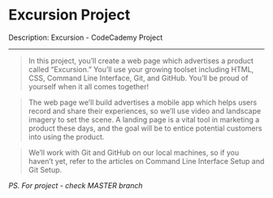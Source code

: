 # Excursion Project

Description: Excursion - CodeCademy Project

---

> In this project, you’ll create a web page which advertises a product called “Excursion.” You’ll use your growing toolset including HTML, CSS, Command Line Interface, Git, and GitHub. You’ll be proud of yourself when it all comes together!

> The web page we’ll build advertises a mobile app which helps users record and share their experiences, so we’ll use video and landscape imagery to set the scene. A landing page is a vital tool in marketing a product these days, and the goal will be to entice potential customers into using the product.

> We’ll work with Git and GitHub on our local machines, so if you haven’t yet, refer to the articles on Command Line Interface Setup and Git Setup.

*PS. For project - check MASTER branch*
